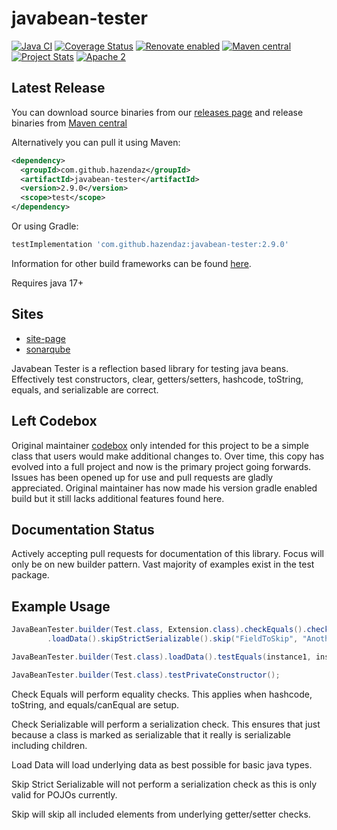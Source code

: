 # javabean-tester

[![Java CI](https://github.com/hazendaz/javabean-tester/actions/workflows/Java%20CI/badge.svg)](https://github.com/hazendaz/javabean-tester/actions/workflows/Java%20CI)
[![Coverage Status](https://coveralls.io/repos/github/hazendaz/javabean-tester/badge.svg?branch=master)](https://coveralls.io/github/hazendaz/javabean-tester?branch=master)
[![Renovate enabled](https://img.shields.io/badge/renovate-enabled-brightgreen.svg)](https://renovatebot.com/)
[![Maven central](https://maven-badges.herokuapp.com/maven-central/com.github.hazendaz/javabean-tester/badge.svg)](https://maven-badges.herokuapp.com/maven-central/com.github.hazendaz/javabean-tester)
[![Project Stats](https://www.openhub.net/p/javabean-tester/widgets/project_thin_badge.gif)](https://www.openhub.net/p/javabean-tester)
[![Apache 2](http://img.shields.io/badge/license-Apache%202-blue.svg)](http://www.apache.org/licenses/LICENSE-2.0)

## Latest Release

You can download source binaries from our [releases page](https://github.com/hazendaz/javabean-tester/releases) and release binaries from [Maven central](https://search.maven.org/search?q=g:com.github.hazendaz%20AND%20a:javabean-tester)

Alternatively you can pull it using Maven:

```xml
<dependency>
  <groupId>com.github.hazendaz</groupId>
  <artifactId>javabean-tester</artifactId>
  <version>2.9.0</version>
  <scope>test</scope>
</dependency>
```

Or using Gradle:

```groovy
testImplementation 'com.github.hazendaz:javabean-tester:2.9.0'
```

Information for other build frameworks can be found [here](http://hazendaz.github.io/javabean-tester/dependency-info.html).

Requires java 17+

## Sites

* [site-page](http://hazendaz.github.io/javabean-tester/)
* [sonarqube](https://sonarqube.com/dashboard/index?id=com.github.hazendaz:javabean-tester)

Javabean Tester is a reflection based library for testing java beans.  Effectively test constructors, clear, getters/setters, hashcode, toString, equals, and serializable are correct.

## Left Codebox

Original maintainer [codebox](https://github.com/codebox) only intended for this project to be a simple class that users would make additional
changes to.  Over time, this copy has evolved into a full project and now is the primary project going forwards.  Issues has been opened up
for use and pull requests are gladly appreciated.  Original maintainer has now made his version gradle enabled build but it still lacks additional features found here.

## Documentation Status

Actively accepting pull requests for documentation of this library.  Focus will only be on new builder pattern.  Vast majority of examples exist in the test package.

## Example Usage

```java
JavaBeanTester.builder(Test.class, Extension.class).checkEquals().checkSerializable()
        .loadData().skipStrictSerializable().skip("FieldToSkip", "AnotherFieldToSkip").test();
```

```java
JavaBeanTester.builder(Test.class).loadData().testEquals(instance1, instance2);
```

```java
JavaBeanTester.builder(Test.class).testPrivateConstructor();
```

Check Equals will perform equality checks.  This applies when hashcode, toString, and equals/canEqual are setup.

Check Serializable will perform a serialization check.  This ensures that just because a class is marked as serializable that it really is serializable including children.

Load Data will load underlying data as best possible for basic java types.

Skip Strict Serializable will not perform a serialization check as this is only valid for POJOs currently.

Skip will skip all included elements from underlying getter/setter checks.
